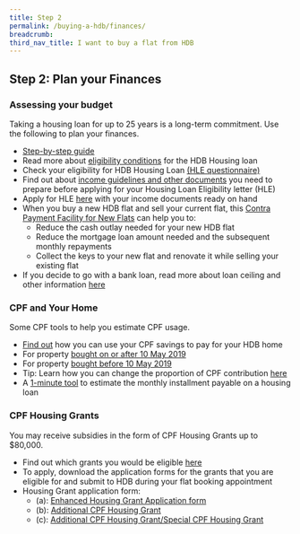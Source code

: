 ```yaml
---
title: Step 2
permalink: /buying-a-hdb/finances/
breadcrumb:
third_nav_title: I want to buy a flat from HDB
---
```


## Step 2: Plan your Finances

### Assessing your budget

Taking a housing loan for up to 25 years is a long-term commitment. Use the following to plan your finances.

- [Step-by-step guide](https://hdb.gov.sg/cs/infoweb/residential/financing-a-flat-purchase/step-by-step-guide-to-financial-planning)
- Read more about [eligibility conditions](https://hdb.gov.sg/cs/infoweb/residential/financing-a-flat-purchase/housing-loan-from-hdb/eligibility-conditions) for the HDB Housing loan
- Check your eligibility for HDB Housing Loan [(HLE questionnaire)](https://services2.hdb.gov.sg/webapp/BP13EligCheck/BP13SHome?strSystem=CHECK)
- Find out about [income guidelines and other documents](https://hdb.gov.sg/cs/infoweb/residential/financing-a-flat-purchase/housing-loan-from-hdb/income-guidelines-and-other-documents) you need to prepare before applying for your Housing Loan Eligibility letter (HLE)
- Apply for HLE [here](https://services2.hdb.gov.sg/webapp/BP27AWHLEApplication/BP27SHome) with your income documents ready on hand
- When you buy a new HDB flat and sell your current flat, this [Contra Payment Facility for New Flats](https://hdb.gov.sg/cs/infoweb/residential/financing-a-flat-purchase/housing-loan-from-hdb/contra-payment-facility-for-new-flats) can help you to:
    - Reduce the cash outlay needed for your new HDB flat
    - Reduce the mortgage loan amount needed and the subsequent monthly repayments
    - Collect the keys to your new flat and renovate it while selling your existing flat
- If you decide to go with a bank loan, read more about loan ceiling and other information [here](https://hdb.gov.sg/cs/infoweb/residential/financing-a-flat-purchase/housing-loan-from-banks)

### CPF and Your Home

Some CPF tools to help you estimate CPF usage.

- [Find out](https://www.cpf.gov.sg/Members/Schemes/schemes/housing/public-housing-scheme) how you can use your CPF savings to pay for your HDB home
- For property [bought on or after 10 May 2019](https://www.cpf.gov.sg/eSvc/Web/Schemes/CpfHousingUsage/Input1)
- For property [bought before 10 May 2019](https://www.cpf.gov.sg/eSvc/Web/Schemes/CpfHousingWithdrawalLimits/CpfHousingWithdrawalLimits)
- Tip: Learn how you can change the proportion of CPF contribution [here](https://www.cpf.gov.sg/members/FAQ/schemes/housing/housing-scheme/FAQDetails?category=housing&group=Housing+Scheme&ajfaqid=2185620&folderid=11415)
- A [1-minute tool](https://www.cpf.gov.sg/eSvc/Web/Schemes/MonthlyInstallment/MonthlyInstallmentCalculate) to estimate the monthly installment payable on a housing loan

### CPF Housing Grants

You may receive subsidies in the form of CPF Housing Grants up to $80,000. 

- Find out which grants you would be eligible [here](https://www.hdb.gov.sg/cs/infoweb/residential/buying-a-flat/new/cpf-housing-grants-for-hdb-flats)
- To apply, download the application forms for the grants that you are eligible for and submit to HDB during your flat booking appointment
- Housing Grant application form:
    - (a): [Enhanced Housing Grant Application form](https://www.hdb.gov.sg/cs/infoweb/doc/ehg-form)
     - (b): [Additional CPF Housing Grant](https://www.hdb.gov.sg/cs/infoweb/doc/ahg-form)
     - (c): [Additional CPF Housing Grant/Special CPF Housing Grant](https://www.hdb.gov.sg/cs/infoweb/doc/ahg/shg-form)
